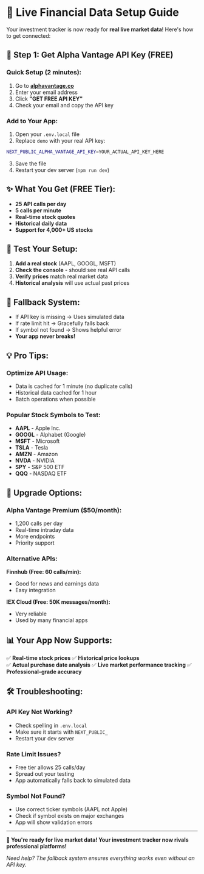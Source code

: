 # 🚀 Live Financial Data Setup Guide

Your investment tracker is now ready for **real live market data**! Here's how to get connected:

## 🔑 **Step 1: Get Alpha Vantage API Key (FREE)**

### **Quick Setup (2 minutes):**
1. Go to **[alphavantage.co](https://www.alphavantage.co/support/#api-key)**
2. Enter your email address
3. Click **"GET FREE API KEY"**
4. Check your email and copy the API key

### **Add to Your App:**
1. Open your `.env.local` file
2. Replace `demo` with your real API key:
```bash
NEXT_PUBLIC_ALPHA_VANTAGE_API_KEY=YOUR_ACTUAL_API_KEY_HERE
```
3. Save the file
4. Restart your dev server (`npm run dev`)

## ✨ **What You Get (FREE Tier):**
- **25 API calls per day**
- **5 calls per minute**
- **Real-time stock quotes**
- **Historical daily data**
- **Support for 4,000+ US stocks**

## 🎯 **Test Your Setup:**

1. **Add a real stock** (AAPL, GOOGL, MSFT)
2. **Check the console** - should see real API calls
3. **Verify prices** match real market data
4. **Historical analysis** will use actual past prices

## 🔄 **Fallback System:**
- If API key is missing → Uses simulated data
- If rate limit hit → Gracefully falls back
- If symbol not found → Shows helpful error
- **Your app never breaks!**

## 💡 **Pro Tips:**

### **Optimize API Usage:**
- Data is cached for 1 minute (no duplicate calls)
- Historical data cached for 1 hour
- Batch operations when possible

### **Popular Stock Symbols to Test:**
- **AAPL** - Apple Inc.
- **GOOGL** - Alphabet (Google)
- **MSFT** - Microsoft
- **TSLA** - Tesla
- **AMZN** - Amazon
- **NVDA** - NVIDIA
- **SPY** - S&P 500 ETF
- **QQQ** - NASDAQ ETF

## 🚀 **Upgrade Options:**

### **Alpha Vantage Premium ($50/month):**
- 1,200 calls per day
- Real-time intraday data
- More endpoints
- Priority support

### **Alternative APIs:**

**Finnhub (Free: 60 calls/min):**
- Good for news and earnings data
- Easy integration

**IEX Cloud (Free: 50K messages/month):**
- Very reliable
- Used by many financial apps

## 📊 **Your App Now Supports:**

✅ **Real-time stock prices**
✅ **Historical price lookups**  
✅ **Actual purchase date analysis**
✅ **Live market performance tracking**
✅ **Professional-grade accuracy**

## 🛠️ **Troubleshooting:**

### **API Key Not Working?**
- Check spelling in `.env.local`
- Make sure it starts with `NEXT_PUBLIC_`
- Restart your dev server

### **Rate Limit Issues?**
- Free tier allows 25 calls/day
- Spread out your testing
- App automatically falls back to simulated data

### **Symbol Not Found?**
- Use correct ticker symbols (AAPL not Apple)
- Check if symbol exists on major exchanges
- App will show validation errors

---

**🎉 You're ready for live market data! Your investment tracker now rivals professional platforms!**

*Need help? The fallback system ensures everything works even without an API key.*
